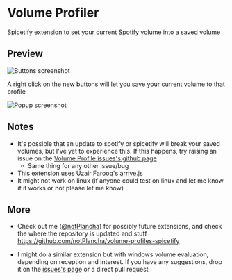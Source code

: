 # Volume Profiler

Spicetify extension to set your current Spotify volume into a saved volume

## Preview

![Buttons screenshot](https://github.com/notPlancha/volume-profiles-spicetify/blob/master/volume-profiles/Buttons.png)

A right click on the new buttons will let you save your current volume to that profile

![Popup screenshot](https://github.com/notPlancha/volume-profiles-spicetify/blob/master/volume-profiles/popup.png)


## Notes

* It's possible that an update to spotify or spicetify will break your saved volumes, but I've yet to experience this. If this happens, try raising an issue on the [Volume Profile issues's github page](https://github.com/notPlancha/volume-profiles-spicetify/issues)
  * Same thing for any other issue/bug
* This extension uses Uzair Farooq's [arrive.js](https://github.com/uzairfarooq/arrive)
* It might not work on linux (if anyone could test on linux and let me know if it works or not please let me know)
## More

* Check out me ([@notPlancha](https://github.com/notPlancha)) for possibly future extensions, and check the where the repository is updated and stuff https://github.com/notPlancha/volume-profiles-spicetify

* I might do a similar extension but with windows volume evaluation, depending on reception and interest. If you have any suggestions, drop it on the [issues's page](https://github.com/notPlancha/volume-profiles-spicetify/issues) or a direct pull request
